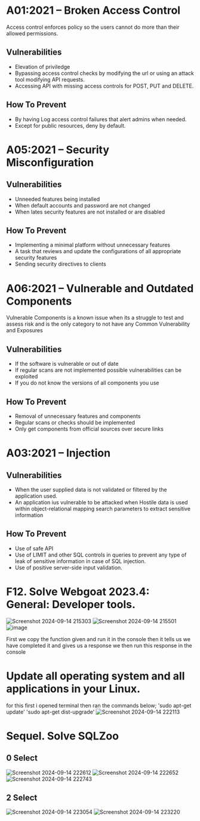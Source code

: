 # A01:2021 – Broken Access Control
Access control enforces policy so the users cannot do more than their allowed permissions.

## Vulnerabilities
- Elevation of priviledge
- Bypassing access control checks by modifying the url or using an attack tool modifying API requests.
- Accessing API with missing access controls for POST, PUT and DELETE.

## How To Prevent
- By having Log access control failures that alert admins when needed.
- Except for public resources, deny by default.

# A05:2021 – Security Misconfiguration

## Vulnerabilities
- Unneeded features being installed
- When default accounts and password are not changed
- When lates security features are not installed or are disabled

## How To Prevent
- Implementing a minimal platform without unnecessary features
- A task that reviews and update the configurations of all appropriate security features
- Sending security directives to clients

# A06:2021 – Vulnerable and Outdated Components

Vulnerable Components is a known issue when its a struggle to test and assess risk and is the only category to not have any Common Vulnerability and Exposures 

## Vulnerabilities
- If the software is vulnerable or out of date
- If regular scans are not implemented possible vulnerabilities can be exploited
- If you do not know the versions of all components you use

## How To Prevent
- Removal of unnecessary features and components
- Regular scans or checks should be implemented
- Only get components from official sources over secure links

# A03:2021 – Injection

## Vulnerabilities
- When the user supplied data is not validated or filtered by the application used.
- An application ius vulnerable to be attacked when Hostile data is used within object-relational mapping search parameters to extract sensitive information
  
## How To Prevent
- Use of safe API
- Use of LIMIT and other SQL controls in queries to prevent any type of leak of sensitive information in case of SQL injection.
- Use of positive server-side input validation.

# F12. Solve Webgoat 2023.4: General: Developer tools.
![Screenshot 2024-09-14 215303](https://github.com/user-attachments/assets/db3f9b34-2e1c-4618-addb-30559f5145e5)
![Screenshot 2024-09-14 215501](https://github.com/user-attachments/assets/e027b01a-d88c-41f7-b9b4-0a975cc94225)
![image](https://github.com/user-attachments/assets/fae78bfe-853e-43b3-a705-5d52a77a4c27)


First we copy the function given and run it in the console then it tells us we have completed it and gives us a response we then run this response in the console

# Update all operating system and all applications in your Linux.
for this first i opened terminal then ran the commands below;
'sudo apt-get update'
'sudo apt-get dist-upgrade'
![Screenshot 2024-09-14 222113](https://github.com/user-attachments/assets/cf3b1bab-69db-4f85-93f0-3a18fac423b0)

# Sequel. Solve SQLZoo
## 0 Select
![Screenshot 2024-09-14 222612](https://github.com/user-attachments/assets/06752422-69f0-4d5f-acc7-2940bf06aa70)
![Screenshot 2024-09-14 222652](https://github.com/user-attachments/assets/06507b2b-b44a-47d8-83ae-fca191fb0cfa)
![Screenshot 2024-09-14 222743](https://github.com/user-attachments/assets/21664f9a-61a2-4f18-b074-b6e4602f7a03)

## 2 Select
![Screenshot 2024-09-14 223054](https://github.com/user-attachments/assets/d565e12b-bddd-4afa-a358-850cf49816a8)
![Screenshot 2024-09-14 223220](https://github.com/user-attachments/assets/44519712-4fd7-4918-a95d-74fe9f5578c8)
